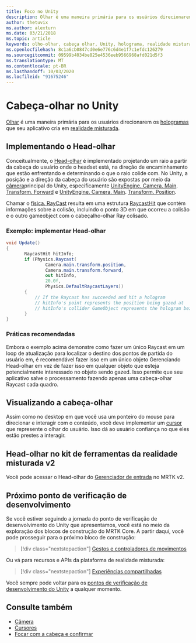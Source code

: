 ```yaml
---
title: Foco no Unity
description: Olhar é uma maneira primária para os usuários direcionarem os hologramas que seu aplicativo cria em realidade misturada.
author: thetuvix
ms.author: alexturn
ms.date: 03/21/2018
ms.topic: article
keywords: olho-olhar, cabeça olhar, Unity, holograma, realidade misturada
ms.openlocfilehash: 8c1a6cb0847cd0e6e776c6d4e1f7c1efdc126279
ms.sourcegitcommit: 09599b4034be825e4536eeb9566968afd021d5f3
ms.translationtype: MT
ms.contentlocale: pt-BR
ms.lasthandoff: 10/03/2020
ms.locfileid: "91675246"
---
```

# <a name="head-gaze-in-unity"></a>Cabeça-olhar no Unity

[Olhar](../../design/gaze-and-commit.md) é uma maneira primária para os usuários direcionarem os [hologramas](../../discover/hologram.md) que seu aplicativo cria em [realidade misturada](../../discover/mixed-reality.md).


## <a name="implementing-head-gaze"></a>Implementando o Head-olhar

Conceitualmente, o [Head-olhar](../../design/gaze-and-commit.md) é implementado projetando um raio a partir da cabeça do usuário onde o headset está, na direção de encaminhamento que estão enfrentando e determinando o que o raio colide com.
No Unity, a posição e a direção da cabeça do usuário são expostas por meio da [câmera](camera-in-unity.md)principal do Unity, especificamente [UnityEngine. Camera. Main](https://docs.unity3d.com/ScriptReference/Camera-main.html). [Transform. Forward](https://docs.unity3d.com/ScriptReference/Transform-forward.html) e [UnityEngine. Camera. Main](https://docs.unity3d.com/ScriptReference/Camera-main.html). [Transform. Position](https://docs.unity3d.com/ScriptReference/Transform-position.html).

Chamar o [física. RayCast](https://docs.unity3d.com/ScriptReference/Physics.Raycast.html) resulta em uma estrutura [RaycastHit](https://docs.unity3d.com/ScriptReference/RaycastHit.html) que contém informações sobre a colisão, incluindo o ponto 3D em que ocorreu a colisão e o outro gameobject com o cabeçalho-olhar Ray colisado.

### <a name="example-implement-head-gaze"></a>Exemplo: implementar Head-olhar

```cs
void Update()
{
       RaycastHit hitInfo;
       if (Physics.Raycast(
               Camera.main.transform.position,
               Camera.main.transform.forward,
               out hitInfo,
               20.0f,
               Physics.DefaultRaycastLayers))
       {
           // If the Raycast has succeeded and hit a hologram
           // hitInfo's point represents the position being gazed at
           // hitInfo's collider GameObject represents the hologram being gazed at
       }
}
```

### <a name="best-practices"></a>Práticas recomendadas

Embora o exemplo acima demonstre como fazer um único Raycast em um loop de atualização para localizar o destino dos pontos de partida do usuário em, é recomendável fazer isso em um único objeto Gerenciando Head-olhar em vez de fazer isso em qualquer objeto que esteja potencialmente interessado no objeto sendo gazed. Isso permite que seu aplicativo salve o processamento fazendo apenas uma cabeça-olhar Raycast cada quadro.

## <a name="visualizing-head-gaze"></a>Visualizando a cabeça-olhar

Assim como no desktop em que você usa um ponteiro do mouse para direcionar e interagir com o conteúdo, você deve implementar um [cursor](../../design/cursors.md) que represente o olhar do usuário. Isso dá ao usuário confiança no que eles estão prestes a interagir.

## <a name="head-gaze-in-the-mixed-reality-toolkit-v2"></a>Head-olhar no kit de ferramentas da realidade misturada v2
Você pode acessar o Head-olhar do [Gerenciador de entrada](https://microsoft.github.io/MixedRealityToolkit-Unity/Documentation/Input/Overview.html) no MRTK v2.

## <a name="next-development-checkpoint"></a>Próximo ponto de verificação de desenvolvimento

Se você estiver seguindo a jornada do ponto de verificação de desenvolvimento do Unity que apresentamos, você está no meio da exploração dos blocos de construção do MRTK Core. A partir daqui, você pode prosseguir para o próximo bloco de construção:

> [!div class="nextstepaction"]
> [Gestos e controladores de movimentos](gestures-and-motion-controllers-in-unity.md)

Ou vá para recursos e APIs da plataforma de realidade misturada:

> [!div class="nextstepaction"]
> [Experiências compartilhadas](shared-experiences-in-unity.md)

Você sempre pode voltar para os [pontos de verificação de desenvolvimento do Unity](unity-development-overview.md#2-core-building-blocks) a qualquer momento.

## <a name="see-also"></a>Consulte também
* [Câmera](camera-in-unity.md)
* [Cursores](../../design/cursors.md)
* [Focar com a cabeça e confirmar](../../design/gaze-and-commit.md)

